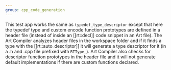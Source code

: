 ```yaml
---
group: cpp_code_generation
---
```

This test app works the same as `typedef_type_descriptor` except that here the typedef type and custom encode function prototypes are defined in a header file (instead of inside an [[rt::decl]] code snippet in an Art file). The Art Compiler analyzes header files in the workspace folder and if it finds a type with the [[rt::auto_descriptor]] it will generate a type descriptor for it (in a .h and .cpp file prefixed with `RTType_`). Art Compiler also checks for descriptor function prototypes in the header file and it will not generate default implementations if there are custom functions declared.
